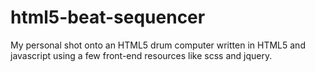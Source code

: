 # html5-beat-sequencer
My personal shot onto an HTML5 drum computer written in HTML5 and javascript using a few front-end resources like scss and jquery.
